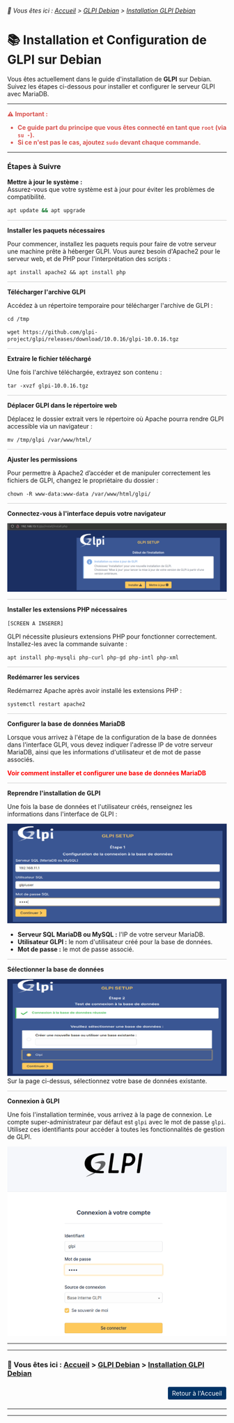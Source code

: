 <link rel="stylesheet" type="text/css" href="/assets/css/blue-theme.css">

###### 📂 Vous êtes ici : [Accueil](../../index.md) > [GLPI Debian](../glpi-debian/index.md) > [Installation GLPI Debian](installation-glpi.md)

# 📚 Installation et Configuration de GLPI sur Debian

Vous êtes actuellement dans le guide d'installation de **GLPI** sur Debian. Suivez les étapes ci-dessous pour installer et configurer le serveur GLPI avec MariaDB.

---

<div style="color: #d9534f; font-weight: bold; margin-bottom: 1em;">
  ⚠️ <strong>Important :</strong>
  <ul>
    <li>Ce guide part du principe que vous êtes connecté en tant que <code>root</code> (via <code>su -</code>).</li>
    <li>Si ce n'est pas le cas, ajoutez <code>sudo</code> devant chaque commande.</li>
  </ul>
</div>

---

### Étapes à Suivre

**Mettre à jour le système :**  
Assurez-vous que votre système est à jour pour éviter les problèmes de compatibilité.

```bash
apt update && apt upgrade
```

<hr style="border: 1px solid #ccc; height: 1px; background-color: #ccc; border: none;">

**Installer les paquets nécessaires**

Pour commencer, installez les paquets requis pour faire de votre serveur une machine prête à héberger GLPI. Vous aurez besoin d'Apache2 pour le serveur web, et de PHP pour l'interprétation des scripts :

```
apt install apache2 && apt install php
```

<hr style="border: 1px solid #ccc; height: 1px; background-color: #ccc; border: none;">


**Télécharger l'archive GLPI**

Accédez à un répertoire temporaire pour télécharger l'archive de GLPI :

```
cd /tmp
```
```
wget https://github.com/glpi-project/glpi/releases/download/10.0.16/glpi-10.0.16.tgz
```

<hr style="border: 1px solid #ccc; height: 1px; background-color: #ccc; border: none;">


**Extraire le fichier téléchargé**

Une fois l'archive téléchargée, extrayez son contenu :

```
tar -xvzf glpi-10.0.16.tgz
```

<hr style="border: 1px solid #ccc; height: 1px; background-color: #ccc; border: none;">


**Déplacer GLPI dans le répertoire web**

Déplacez le dossier extrait vers le répertoire où Apache pourra rendre GLPI accessible via un navigateur :

```
mv /tmp/glpi /var/www/html/
```

<hr style="border: 1px solid #ccc; height: 1px; background-color: #ccc; border: none;">


**Ajuster les permissions**

Pour permettre à Apache2 d’accéder et de manipuler correctement les fichiers de GLPI, changez le propriétaire du dossier :

```
chown -R www-data:www-data /var/www/html/glpi/
```

<hr style="border: 1px solid #ccc; height: 1px; background-color: #ccc; border: none;">

**Connectez-vous à l'interface depuis votre navigateur**

![alt text](/assets/images/glpi-connexion-navigateur.png)

<hr style="border: 1px solid #ccc; height: 1px; background-color: #ccc; border: none;">

**Installer les extensions PHP nécessaires**

``[SCREEN A INSERER]``

GLPI nécessite plusieurs extensions PHP pour fonctionner correctement. Installez-les avec la commande suivante :

```
apt install php-mysqli php-curl php-gd php-intl php-xml
```

<hr style="border: 1px solid #ccc; height: 1px; background-color: #ccc; border: none;">


**Redémarrer les services**

Redémarrez Apache après avoir installé les extensions PHP :

```
systemctl restart apache2
```

<hr style="border: 1px solid #ccc; height: 1px; background-color: #ccc; border: none;">


**Configurer la base de données MariaDB**

Lorsque vous arrivez à l'étape de la configuration de la base de données dans l'interface GLPI, vous devez indiquer l'adresse IP de votre serveur MariaDB, ainsi que les informations d'utilisateur et de mot de passe associés.

<strong>
    <a href="../mariadb-configuration/index.md" style="color: red; text-decoration: none;">
        Voir comment installer et configurer une base de données MariaDB
    </a>
</strong>


<hr style="border: 1px solid #ccc; height: 1px; background-color: #ccc; border: none;">


**Reprendre l'installation de GLPI**

Une fois la base de données et l'utilisateur créés, renseignez les informations dans l'interface de GLPI :

![alt text](/assets/images/glpi-setup-1b.png)
- **Serveur SQL MariaDB ou MySQL :** l'IP de votre serveur MariaDB.
- **Utilisateur GLPI :** le nom d'utilisateur créé pour la base de données.
- **Mot de passe :** le mot de passe associé.

<hr style="border: 1px solid #ccc; height: 1px; background-color: #ccc; border: none;">


**Sélectionner la base de données**

![alt text](/assets/images/glpi-setup-2.png)
Sur la page ci-dessus, sélectionnez votre base de données existante.

<hr style="border: 1px solid #ccc; height: 1px; background-color: #ccc; border: none;">



**Connexion à GLPI**

Une fois l'installation terminée, vous arrivez à la page de connexion. Le compte super-administrateur par défaut est `glpi` avec le mot de passe `glpi`. Utilisez ces identifiants pour accéder à toutes les fonctionnalités de gestion de GLPI.

![alt text](/assets/images/glpi-interface-connexion.png)

---
---
### 📂 Vous êtes ici : [Accueil](../../index.md) > [GLPI Debian](../glpi-debian/index.md) > [Installation GLPI Debian](installation-glpi.md)

<div style="margin: 20px 0; display: flex; justify-content: flex-end; align-items: center;">
    <a href="../../index.md" style="padding: 6px 10px; background-color: #003366; color: white; text-decoration: none; border: 1px solid white; border-radius: 4px;">
        Retour à l'Accueil
    </a>
</div>

---
---